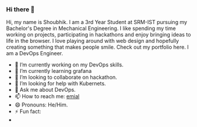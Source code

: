 ### Hi there 👋

Hi, my name is Shoubhik. I am a 3rd Year Student at SRM-IST pursuing my Bachelor's Degree in Mechanical Engineering. I like spending my time working on projects, participating in hackathons and enjoy bringing ideas to life in the browser. I love playing around with web design and hopefully creating something that makes people smile. Check out my portfolio here. I am a DevOps Engineer. 


- 🔭 I’m currently working on my DevOps skills.
- 🌱 I’m currently learning grafana 
- 👯 I’m looking to collaborate on hackathon.
- 🤔 I’m looking for help with Kubernets.
- 💬 Ask me about DevOps.
- 📫 How to reach me: [emial](shoubhik160@gmail.com)
- 😄 Pronouns: He/Him.
- ⚡ Fun fact: 
- 
<!--
**Shoubhik108/Shoubhik108** is a ✨ _special_ ✨ repository because its `README.md` (this file) appears on your GitHub profile.

Here are some ideas to get you started:

-->

